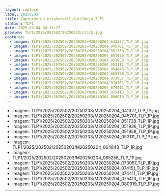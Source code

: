 ```yaml
---
layout: capture
label: 20250203
title: Capturas da esta&ccedil;&atilde;o TLP1
station: TLP1
date: 2025-02-04 04:13:27
preview: TLP1/2025/202502/20250203/stack.jpg
capturas:
  - imagem: TLP1/2025/202502/20250203/M20250204_041327_TLP_1P.jpg
  - imagem: TLP1/2025/202502/20250203/M20250204_045701_TLP_1P.jpg
  - imagem: TLP1/2025/202502/20250203/M20250204_051738_TLP_1P.jpg
  - imagem: TLP1/2025/202502/20250203/M20250204_051936_TLP_1P.jpg
  - imagem: TLP1/2025/202502/20250203/M20250204_051958_TLP_1P.jpg
  - imagem: TLP1/2025/202502/20250203/M20250204_053111_TLP_1P.jpg
  - imagem: TLP1/2025/202502/20250203/M20250204_064843_TLP_1P.jpg
  - imagem: TLP1/2025/202502/20250203/M20250204_065258_TLP_1P.jpg
  - imagem: TLP1/2025/202502/20250203/M20250204_073057_TLP_1P.jpg
  - imagem: TLP1/2025/202502/20250203/M20250204_074151_TLP_1P.jpg
  - imagem: TLP1/2025/202502/20250203/M20250204_074411_TLP_1P.jpg
  - imagem: TLP1/2025/202502/20250203/M20250204_075413_TLP_1P.jpg
  - imagem: TLP1/2025/202502/20250203/M20250204_080919_TLP_1P.jpg
---
```

  - imagem: TLP1/2025/202502/20250203/M20250204_041327_TLP_1P.jpg
  - imagem: TLP1/2025/202502/20250203/M20250204_045701_TLP_1P.jpg
  - imagem: TLP1/2025/202502/20250203/M20250204_051738_TLP_1P.jpg
  - imagem: TLP1/2025/202502/20250203/M20250204_051936_TLP_1P.jpg
  - imagem: TLP1/2025/202502/20250203/M20250204_051958_TLP_1P.jpg
  - imagem: TLP1/2025/202502/20250203/M20250204_053111_TLP_1P.jpg
  - imagem: TLP1/2025/202502/20250203/M20250204_064843_TLP_1P.jpg
  - imagem: TLP1/2025/202502/20250203/M20250204_065258_TLP_1P.jpg
  - imagem: TLP1/2025/202502/20250203/M20250204_073057_TLP_1P.jpg
  - imagem: TLP1/2025/202502/20250203/M20250204_074151_TLP_1P.jpg
  - imagem: TLP1/2025/202502/20250203/M20250204_074411_TLP_1P.jpg
  - imagem: TLP1/2025/202502/20250203/M20250204_075413_TLP_1P.jpg
  - imagem: TLP1/2025/202502/20250203/M20250204_080919_TLP_1P.jpg
---
